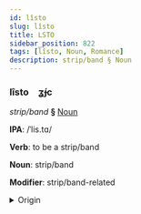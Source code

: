 ```yaml
---
id: lîsto
slug: lîsto
title: LSTO
sidebar_position: 822
tags: [lîsto, Noun, Romance]
description: strip/band § Noun
---
```


### lîsto&emsp;<span kind="abugida">ʓ́ɟc</span>

*strip/band* **§** [Noun](../../tags/Noun)

**IPA**: /ˈlis.tɑ/

**Verb**: to be a strip/band

**Noun**: strip/band

**Modifier**: strip/band-related

<details>
    <summary>Origin</summary>
    Italian lista /ˈli.sta/<br/>
    <em>Romance Language Family</em>
</details>
